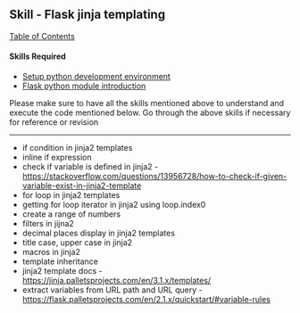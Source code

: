 ## Skill - Flask jinja templating

[Table of Contents](https://nagasudhir.blogspot.com/2020/04/taming-python-table-of-contents.html)

#### Skills Required
* [Setup python development environment](https://nagasudhir.blogspot.com/2020/04/setup-python-development-environment_14.html)
* [Flask python module introduction](https://nagasudhir.blogspot.com/2022/04/flask-python-module-introduction-for.html)

Please make sure to have all the skills mentioned above to understand and execute the code mentioned below. Go through the above skills if necessary for reference or revision

<hr/>

* if condition in jinja2 templates
* inline if expression
* check if variable is defined in jinja2 - https://stackoverflow.com/questions/13956728/how-to-check-if-given-variable-exist-in-jinja2-template
* for loop in jinja2 templates
* getting for loop iterator in jinja2 using loop.index0
* create a range of numbers
* filters in jijna2
* decimal places display in jinja2 templates
* title case, upper case in jinja2
* macros in jinja2
* template inheritance
* jinja2 template docs - https://jinja.palletsprojects.com/en/3.1.x/templates/
* extract variables from URL path and URL query - https://flask.palletsprojects.com/en/2.1.x/quickstart/#variable-rules
<!--stackedit_data:
eyJoaXN0b3J5IjpbLTMyODYyOTU4LDE4MjU1ODMyNjQsLTI0Mz
czNDQzNSwtMTA3NDg5MTQ0NywtMTg5NTE4MTMxOCwxMzE2ODQ0
NTM0LDE0NDM3MDE3MTldfQ==
-->